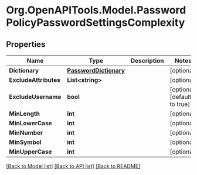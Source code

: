 # Org.OpenAPITools.Model.PasswordPolicyPasswordSettingsComplexity

## Properties

Name | Type | Description | Notes
------------ | ------------- | ------------- | -------------
**Dictionary** | [**PasswordDictionary**](PasswordDictionary.md) |  | [optional] 
**ExcludeAttributes** | **List&lt;string&gt;** |  | [optional] 
**ExcludeUsername** | **bool** |  | [optional] [default to true]
**MinLength** | **int** |  | [optional] 
**MinLowerCase** | **int** |  | [optional] 
**MinNumber** | **int** |  | [optional] 
**MinSymbol** | **int** |  | [optional] 
**MinUpperCase** | **int** |  | [optional] 

[[Back to Model list]](../README.md#documentation-for-models) [[Back to API list]](../README.md#documentation-for-api-endpoints) [[Back to README]](../README.md)

